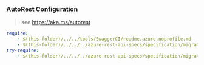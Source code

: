 ### AutoRest Configuration
> see https://aka.ms/autorest

``` yaml
require:
    - $(this-folder)/../../tools/SwaggerCI/readme.azure.noprofile.md
    - $(this-folder)/../../../azure-rest-api-specs/specification/migrate/resource-manager/Microsoft.Migrate/MordernizeProjects/readme.md
try-require:
    - $(this-folder)/../../../azure-rest-api-specs/specification/migrate/resource-manager/Microsoft.Migrate/MordernizeProjects/readme.powershell.md
```
